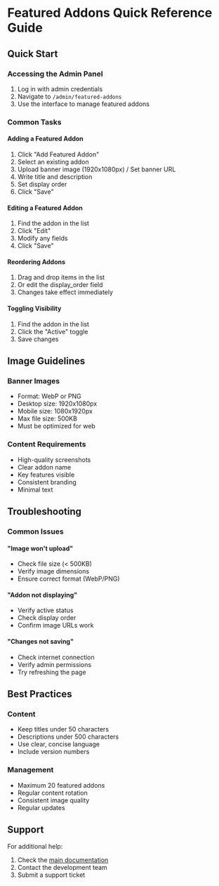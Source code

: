 # Featured Addons Quick Reference Guide

## Quick Start

### Accessing the Admin Panel
1. Log in with admin credentials
2. Navigate to `/admin/featured-addons`
3. Use the interface to manage featured addons

### Common Tasks

#### Adding a Featured Addon
1. Click "Add Featured Addon"
2. Select an existing addon
3. Upload banner image (1920x1080px) / Set banner URL
4. Write title and description
5. Set display order
6. Click "Save"

#### Editing a Featured Addon
1. Find the addon in the list
2. Click "Edit"
3. Modify any fields
4. Click "Save"

#### Reordering Addons
1. Drag and drop items in the list
2. Or edit the display_order field
3. Changes take effect immediately

#### Toggling Visibility
1. Find the addon in the list
2. Click the "Active" toggle
3. Save changes

## Image Guidelines

### Banner Images
- Format: WebP or PNG
- Desktop size: 1920x1080px
- Mobile size: 1080x1920px
- Max file size: 500KB
- Must be optimized for web

### Content Requirements
- High-quality screenshots
- Clear addon name
- Key features visible
- Consistent branding
- Minimal text

## Troubleshooting

### Common Issues

#### "Image won't upload"
- Check file size (< 500KB)
- Verify image dimensions
- Ensure correct format (WebP/PNG)

#### "Addon not displaying"
- Verify active status
- Check display order
- Confirm image URLs work

#### "Changes not saving"
- Check internet connection
- Verify admin permissions
- Try refreshing the page

## Best Practices

### Content
- Keep titles under 50 characters
- Descriptions under 500 characters
- Use clear, concise language
- Include version numbers

### Management
- Maximum 20 featured addons
- Regular content rotation
- Consistent image quality
- Regular updates

## Support

For additional help:
1. Check the [main documentation](../features/featured-addons-system.md)
2. Contact the development team
3. Submit a support ticket 